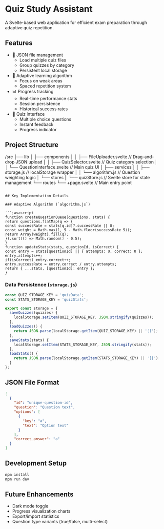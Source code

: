 # Quiz Study Assistant

A Svelte-based web application for efficient exam preparation through adaptive quiz repetition.

## Features
- 📁 JSON file management
  - Load multiple quiz files
  - Group quizzes by category
  - Persistent local storage
- 🧠 Adaptive learning algorithm
  - Focus on weak areas
  - Spaced repetition system
- 📊 Progress tracking
  - Real-time performance stats
  - Session persistence
  - Historical success rates
- 🎯 Quiz interface
  - Multiple choice questions
  - Instant feedback
  - Progress indicator

## Project Structure
/src
├── lib
│ ├── components
│ │ ├── FileUploader.svelte // Drag-and-drop JSON upload
│ │ ├── QuizSelector.svelte // Quiz category selection
│ │ └── QuestionInterface.svelte // Main quiz UI
│ ├── services
│ │ ├── storage.js // localStorage wrapper
│ │ └── algorithm.js // Question weighting logic
│ └── stores
│ └── quizStore.js // Svelte store for state management
└── routes
└── +page.svelte // Main entry point
```

## Key Implementation Details

### Adaptive Algorithm (`algorithm.js`)

```javascript
function createQuestionQueue(questions, stats) {
return questions.flatMap(q => {
const successRate = stats[q.id]?.successRate || 0;
const weight = Math.max(1, 5 - Math.floor(successRate 5));
return Array(weight).fill(q);
}).sort(() => Math.random() - 0.5);
}
function updateStats(stats, questionId, isCorrect) {
const entry = stats[questionId] || { attempts: 0, correct: 0 };
entry.attempts++;
if(isCorrect) entry.correct++;
entry.successRate = entry.correct / entry.attempts;
return { ...stats, [questionId]: entry };
}
```

### Data Persistence (`storage.js`)

```javascript
const QUIZ_STORAGE_KEY = 'quizData';
const STATS_STORAGE_KEY = 'quizStats';

export const storage = {
  saveQuizzes(quizzes) {
    localStorage.setItem(QUIZ_STORAGE_KEY, JSON.stringify(quizzes));
  },
  loadQuizzes() {
    return JSON.parse(localStorage.getItem(QUIZ_STORAGE_KEY) || '[]');
  },
  saveStats(stats) {
    localStorage.setItem(STATS_STORAGE_KEY, JSON.stringify(stats));
  },
  loadStats() {
    return JSON.parse(localStorage.getItem(STATS_STORAGE_KEY) || '{}');
  }
};
```

## JSON File Format
```json
[
  {
    "id": "unique-question-id",
    "question": "Question text",
    "options": [
      {
        "key": "a",
        "text": "Option text"
      }
    ],
    "correct_answer": "a"
  }
]
```

## Development Setup
```bash
npm install
npm run dev
```

## Future Enhancements
- Dark mode toggle
- Progress visualization charts
- Export/import statistics
- Question type variants (true/false, multi-select)